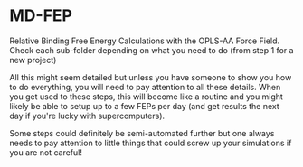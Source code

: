 # MD-FEP

Relative Binding Free Energy Calculations with the OPLS-AA Force Field. Check each sub-folder depending on what you need to do (from step 1 for a new project)

All this might seem detailed but unless you have someone to show you how to do everything, you will need to pay attention to all these details. When you get used to these steps, this will become like a routine and you might likely be able to setup up to a few FEPs per day (and get results the next day if you're lucky with supercomputers).

Some steps could definitely be semi-automated further but one always needs to pay attention to little things that could screw up your simulations if you are not careful!
